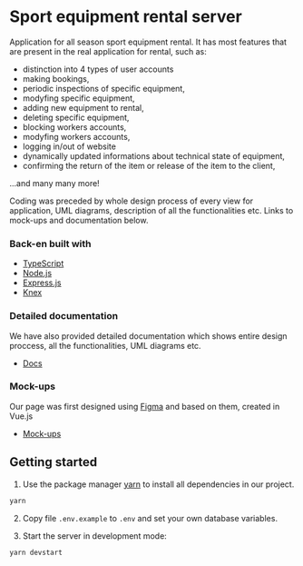 # Sport equipment rental server

Application for all season sport equipment rental. It has most features that are present in the real application for rental, such as:

- distinction into 4 types of user accounts
- making bookings,
- periodic inspections of specific equipment,
- modyfing specific equipment,
- adding new equipment to rental,
- deleting specific equipment,
- blocking workers accounts,
- modyfing workers accounts,
- logging in/out of website
- dynamically updated informations about technical state of equipment,
- confirming the return of the item or release of the item to the client,

...and many many more!

Coding was preceded by whole design process of every view for application, UML diagrams, description of all the functionalities etc. Links to mock-ups and documentation below.

### Back-en built with

- [TypeScript](https://www.typescriptlang.org/)
- [Node.js](https://nodejs.org/en/)
- [Express.js](https://expressjs.com/)
- [Knex](http://knexjs.org/)

### Detailed documentation

We have also provided detailed documentation which shows entire design proccess, all the functionalities, UML diagrams etc.

- [Docs](https://github.com/eastemployeer/Sport-equipment-rental-app/blob/main/docs.pdf)

### Mock-ups

Our page was first designed using [Figma](https://www.figma.com/) and based on them, created in Vue.js

- [Mock-ups](https://www.figma.com/file/SV5h0HYmW30Vi3btrE5I3D/BD2-wypozyczalnia?node-id=0%3A1)

## Getting started

1. Use the package manager [yarn](https://yarnpkg.com/) to install all dependencies in our project.

```bash
yarn
```

2. Copy file `.env.example` to `.env` and set your own database variables.

3. Start the server in development mode:

```bash
yarn devstart
```
